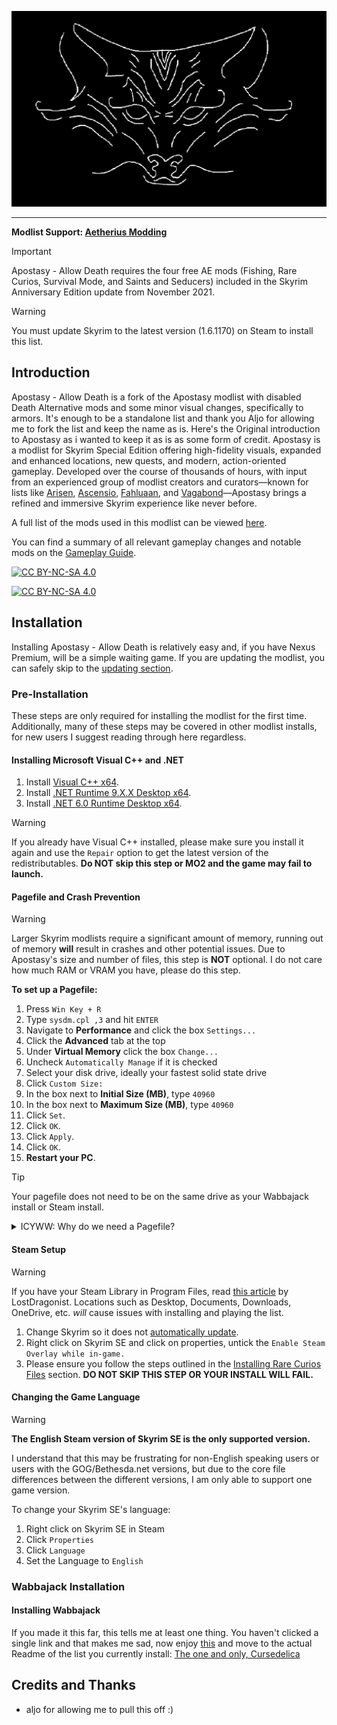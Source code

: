 
![](https://raw.githubusercontent.com/Oghma-Infinium/Apostasy/main/images/Banner.png)



---

**Modlist Support: [Aetherius Modding](https://www.youtube.com/watch?v=QB7ACr7pUuE)**

>[!IMPORTANT]
>Apostasy - Allow Death requires the four free AE mods (Fishing, Rare Curios, Survival Mode, and Saints and Seducers) included in the Skyrim Anniversary Edition update from November 2021.

>[!WARNING]
>You must update Skyrim to the latest version (1.6.1170) on Steam to install this list.


## Introduction

Apostasy - Allow Death is a fork of the Apostasy modlist with disabled Death Alternative mods and some minor visual changes, specifically to armors. It's enough to be a standalone list and thank you Aljo for allowing me to fork the list and keep the name as is.
Here's the Original introduction to Apostasy as i wanted to keep it as is as some form of credit.
Apostasy is a modlist for Skyrim Special Edition offering high-fidelity visuals, expanded and enhanced locations, new quests, and modern, action-oriented gameplay. Developed over the course of thousands of hours, with input from an experienced group of modlist creators and curators—known for lists like [Arisen](https://github.com/The-Animonculory/Curseadelica/blob/main/README.md), [Ascensio](https://github.com/The-Animonculory/Curseadelica/blob/main/README.md), [Fahluaan](https://github.com/The-Animonculory/Curseadelica/blob/main/README.md), and [Vagabond](https://github.com/The-Animonculory/Curseadelica/blob/main/README.md)—Apostasy brings a refined and immersive Skyrim experience like never before.

A full list of the mods used in this modlist can be viewed [here](https://www.youtube.com/watch?v=QB7ACr7pUuE).

You can find a summary of all relevant gameplay changes and notable mods on the [Gameplay Guide](https://github.com/The-Animonculory/Curseadelica/blob/main/README.md).

[![CC BY-NC-SA 4.0][cc-by-nc-sa-shield]][cc-by-nc-sa]

[![CC BY-NC-SA 4.0][cc-by-nc-sa-image]][cc-by-nc-sa]

[cc-by-nc-sa]: http://creativecommons.org/licenses/by-nc-sa/4.0/
[cc-by-nc-sa-image]: https://licensebuttons.net/l/by-nc-sa/4.0/88x31.png
[cc-by-nc-sa-shield]: https://img.shields.io/badge/License-CC%20BY--NC--SA%204.0-lightgrey.svg

## Installation

Installing Apostasy - Allow Death is relatively easy and, if you have Nexus Premium, will be a simple waiting game. If you are updating the modlist, you can safely skip to the [updating section](#wabbajack-installation).

### Pre-Installation

These steps are only required for installing the modlist for the first time. Additionally, many of these steps may be covered in other modlist installs, for new users I suggest reading through here regardless.

#### Installing Microsoft Visual C++ and .NET

 1. Install [Visual C++ x64](https://aka.ms/vs/17/release/vc_redist.x64.exe).
 2. Install [.NET Runtime 9.X.X Desktop x64](https://dotnet.microsoft.com/en-us/download/dotnet/9.0).
 3. Install [.NET 6.0 Runtime Desktop x64](https://dotnet.microsoft.com/en-us/download/dotnet/thank-you/runtime-desktop-6.0.30-windows-x64-installer).

>[!WARNING]
>If you already have Visual C++ installed, please make sure you install it again and use the `Repair` option to get the latest version of the redistributables. **Do NOT skip this step or MO2 and the game may fail to launch.**

#### Pagefile and Crash Prevention

>[!WARNING]
>Larger Skyrim modlists require a significant amount of memory, running out of memory **will** result in crashes and other potential issues. Due to Apostasy's size and number of files, this step is **NOT** optional. I do not care how much RAM or VRAM you have, please do this step.

**To set up a Pagefile:**

 1. Press `Win Key + R`
 2. Type `sysdm.cpl ,3` and hit `ENTER`
 3. Navigate to **Performance** and click the box `Settings...`
 4. Click the **Advanced** tab at the top
 5. Under **Virtual Memory** click the box `Change...`
 6. Uncheck `Automatically Manage` if it is checked
 7. Select your disk drive, ideally your fastest solid state drive
 8. Click `Custom Size:`
 9. In the box next to **Initial Size (MB)**, type `40960`
 10. In the box next to **Maximum Size (MB)**, type `40960`
 11. Click `Set`.
 12. Click `OK`.
 13. Click `Apply`.
 14. Click `OK`.
 15. **Restart your PC**.

>[!TIP]
> Your pagefile does not need to be on the same drive as your Wabbajack install or Steam install.

<Details>
<summary>ICYWW: Why do we need a Pagefile?</summary>

Skyrim is a very old game (originally released in 2011) that is built on the [Creation Engine](https://en.wikipedia.org/wiki/Creation_Engine), a engine based off of the [Gamebryo](https://en.wikipedia.org/wiki/Gamebryo) engine that was originally used for Morrowind (released in 2002, *before I was born*).  

Through lots of experience and trial-and-error, we have discovered that increasing the window's pagefile can fix certain types of Skyrim crashes, the two most common examples being `Unhandled native exception occurred at 0x7FF6ADC8DDDA` and `Unhandled native exception occurred at 0x0`.  

But why is this? Skyrim appears to use system memory in very unexpected ways, for example it will frequently dip into the pagefile memory despite there being available RAM. Skyrim heavily favors high speed, low latency RAM (the best you can get as of writing this is 6000MHz and CL30 for DDR5).  

</Details>

#### Steam Setup

>[!WARNING]
>If you have your Steam Library in Program Files, read [this article](https://github.com/LostDragonist/steam-library-setup-tool/wiki/Usage-Guide) by LostDragonist. Locations such as Desktop, Documents, Downloads, OneDrive, etc. *will* cause issues with installing and playing the list.

 1. Change Skyrim so it does not [automatically update](https://help.steampowered.com/en/faqs/view/71AB-698D-57EB-178C#disable).
 2. Right click on Skyrim SE and click on properties, untick the `Enable Steam Overlay while in-game.`
 3. Please ensure you follow the steps outlined in the [Installing Rare Curios Files](#wabbajack-installation) section. **DO NOT SKIP THIS STEP OR YOUR INSTALL WILL FAIL.**

#### Changing the Game Language

>[!WARNING]
>**The English Steam version of Skyrim SE is the only supported version.**

I understand that this may be frustrating for non-English speaking users or users with the GOG/Bethesda.net versions, but due to the core file differences between the different versions, I am only able to support one game version.

To change your Skyrim SE's language:

 1. Right click on Skyrim SE in Steam
 2. Click `Properties`
 3. Click `Language`
 4. Set the Language to `English`

### Wabbajack Installation

#### Installing Wabbajack

If you made it this far, this tells me at least one thing. You haven't clicked a single link and that makes me sad, now enjoy [this](https://www.youtube.com/watch?v=dQw4w9WgXcQ)
and move to the actual Readme of the list you currently install: [The one and only, Cursedelica](https://github.com/The-Animonculory/Curseadelica/blob/main/README.md)

## Credits and Thanks

- aljo for allowing me to pull this off :)
